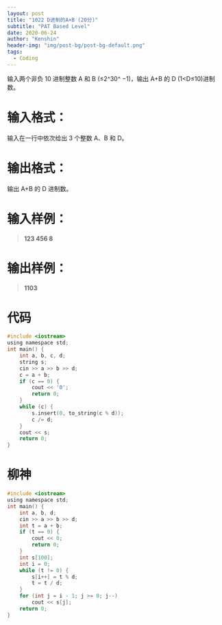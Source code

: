 ```yaml
---
layout: post
title: "1022 D进制的A+B (20分)"
subtitle: "PAT Based Level"
date: 2020-06-24
author: "Kenshin"
header-img: "img/post-bg/post-bg-default.png"
tags:
  - Coding
---
```


输入两个非负 10 进制整数 A 和 B (≤2^​30^​​ −1)，输出 A+B 的 D (1<D≤10)进制数。

# 输入格式：

输入在一行中依次给出 3 个整数 A、B 和 D。

# 输出格式：

输出 A+B 的 D 进制数。

# 输入样例：

> **123 456 8**

# 输出样例：

> **1103**

# 代码

```c
#include <iostream>
using namespace std;
int main() {
    int a, b, c, d;
    string s;
    cin >> a >> b >> d;
    c = a + b;
    if (c == 0) {
        cout << '0';
        return 0;
    }
    while (c) {
        s.insert(0, to_string(c % d));
        c /= d;
    }
    cout << s;
    return 0;
}
```

# 柳神

```c
#include <iostream>
using namespace std;
int main() {
    int a, b, d;
    cin >> a >> b >> d;
    int t = a + b;
    if (t == 0) {
        cout << 0;
        return 0;
    }
    int s[100];
    int i = 0;
    while (t != 0) {
        s[i++] = t % d;
        t = t / d;
    }
    for (int j = i - 1; j >= 0; j--)
        cout << s[j];
    return 0;
}
```
